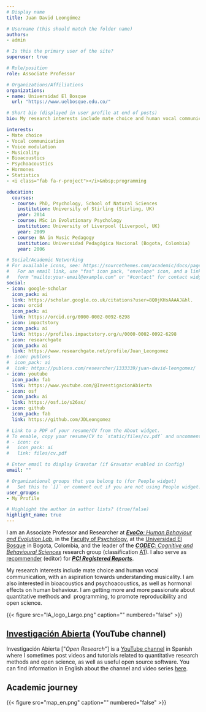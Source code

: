 ```yaml
---
# Display name
title: Juan David Leongómez

# Username (this should match the folder name)
authors:
- admin

# Is this the primary user of the site?
superuser: true

# Role/position
role: Associate Professor

# Organizations/Affiliations
organizations:
- name: Universidad El Bosque
  url: "https://www.uelbosque.edu.co/"

# Short bio (displayed in user profile at end of posts)
bio: My research interests include mate choice and human vocal communication, with an aspiration towards understanding musicality. I am also interested in bioacoustics and psychoacoustics, as well as statistics and <i class="fab fa-r-project"></i>&nbsp;programming.

interests:
- Mate choice
- Vocal communication
- Voice modulation
- Musicality
- Bioacoustics
- Psychoacoustics
- Hormones
- Statistics
- <i class="fab fa-r-project"></i>&nbsp;programming

education:
  courses:
  - course: PhD, Psychology, School of Natural Sciences
    institution: University of Stirling (Stirling, UK)
    year: 2014
  - course: MSc in Evolutionary Psychology
    institution: University of Liverpool (Liverpool, UK)
    year: 2009
  - course: BA in Music Pedagogy
    institution: Universidad Pedagógica Nacional (Bogota, Colombia)
    year: 2006

# Social/Academic Networking
# For available icons, see: https://sourcethemes.com/academic/docs/page-builder/#icons
#   For an email link, use "fas" icon pack, "envelope" icon, and a link in the
#   form "mailto:your-email@example.com" or "#contact" for contact widget.
social:
- icon: google-scholar
  icon_pack: ai
  link: https://scholar.google.co.uk/citations?user=8Q0jKHsAAAAJ&hl.
- icon: orcid
  icon_pack: ai
  link: https://orcid.org/0000-0002-0092-6298
- icon: impactstory
  icon_pack: ai
  link: https://profiles.impactstory.org/u/0000-0002-0092-6298
- icon: researchgate
  icon_pack: ai
  link: https://www.researchgate.net/profile/Juan_Leongomez
#- icon: publons
#  icon_pack: ai
#  link: https://publons.com/researcher/1333339/juan-david-leongomez/
- icon: youtube
  icon_pack: fab
  link: https://www.youtube.com/@InvestigacionAbierta
- icon: osf
  icon_pack: ai
  link: https://osf.io/s26ax/
- icon: github
  icon_pack: fab
  link: https://github.com/JDLeongomez

# Link to a PDF of your resume/CV from the About widget.
# To enable, copy your resume/CV to `static/files/cv.pdf` and uncomment the lines below.
# - icon: cv
#   icon_pack: ai
#   link: files/cv.pdf

# Enter email to display Gravatar (if Gravatar enabled in Config)
email: ""

# Organizational groups that you belong to (for People widget)
#   Set this to `[]` or comment out if you are not using People widget.
user_groups:
- My Profile

# Highlight the author in author lists? (true/false)
highlight_name: true
---
```


I am an Associate Professor and Researcher at [***EvoCo**: Human Behaviour and Evolution Lab*](/en/team/), in the [Faculty of Psychology](https://www.unbosque.edu.co/psicologia), at the [Universidad El Bosque](https://www.unbosque.edu.co/) in Bogota, Colombia, and the leader of the [***CODEC**: Cognitive and Behavioural Sciences*](https://investigaciones.unbosque.edu.co/codec) research group (classification [A1](https://scienti.minciencias.gov.co/gruplac/jsp/visualiza/visualizagr.jsp?nro=00000000001446)). I also serve as  [recommender](https://rr.peercommunityin.org/about/recommenders) (editor) for [***PCI Registered Reports***](https://rr.peercommunityin.org/).

My research interests include mate choice and human vocal communication, with an aspiration towards understanding musicality. I am also interested in bioacoustics and psychoacoustics, as well as hormonal effects on human behaviour. I am getting more and more passionate about quantitative methods and [<i class="fab fa-r-project"></i>](https://www.r-project.org/about.html)&nbsp;programming, to promote reproducibility and open science.

{{< figure src="IA_logo_Largo.png" caption="" numbered="false" >}}

## [Investigación Abierta](#posts) (YouTube channel)

Investigación Abierta ["*Open Research*"] is a [YouTube channel](https://www.youtube.com/@InvestigacionAbierta) in Spanish where I sometimes post videos and tutorials related to quantitative research methods and open science, as well as useful open source software. You can find information in English about the channel and video series [here](/en/post/).

## Academic journey 

{{< figure src="map_en.png" caption="" numbered="false" >}}
